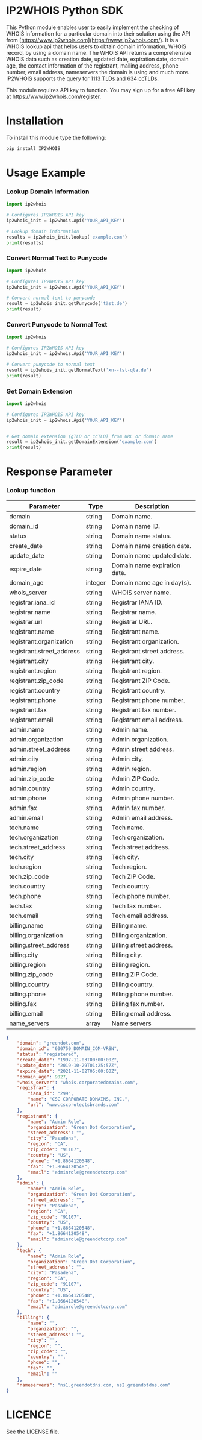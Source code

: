 # IP2WHOIS Python SDK
This Python module enables user to easily implement the checking of WHOIS information for a particular domain into their solution using the API from [https://www.ip2whois.com](https://www.ip2whois.com/). It is a WHOIS lookup api that helps users to obtain domain information, WHOIS record, by using a domain name. The WHOIS API returns a comprehensive WHOIS data such as creation date, updated date, expiration date, domain age, the contact information of the registrant, mailing address, phone number, email address, nameservers the domain is using and much more. IP2WHOIS supports the query for [1113 TLDs and 634 ccTLDs](https://www.ip2whois.com/tld-cctld-supported).

This module requires API key to function. You may sign up for a free API key at https://www.ip2whois.com/register.


# Installation
To install this module type the following:
```bash
pip install IP2WHOIS
```


# Usage Example

### Lookup Domain Information
```python
import ip2whois

# Configures IP2WHOIS API key
ip2whois_init = ip2whois.Api('YOUR_API_KEY')

# Lookup domain information
results = ip2whois_init.lookup('example.com')
print(results)
```

### Convert Normal Text to Punycode
```python
import ip2whois

# Configures IP2WHOIS API key
ip2whois_init = ip2whois.Api('YOUR_API_KEY')

# Convert normal text to punycode
result = ip2whois_init.getPunycode('täst.de')
print(result)
```

### Convert Punycode to Normal Text
```python
import ip2whois

# Configures IP2WHOIS API key
ip2whois_init = ip2whois.Api('YOUR_API_KEY')

# Convert punycode to normal text
result = ip2whois_init.getNormalText('xn--tst-qla.de')
print(result)
```

### Get Domain Extension

```python
import ip2whois

# Configures IP2WHOIS API key
ip2whois_init = ip2whois.Api('YOUR_API_KEY')


# Get domain extension (gTLD or ccTLD) from URL or domain name
result = ip2whois_init.getDomainExtension('example.com')
print(result)
```


# Response Parameter

### Lookup function
| Parameter | Type | Description |
|---|---|---|
|domain|string|Domain name.|
|domain_id|string|Domain name ID.|
|status|string|Domain name status.|
|create_date|string|Domain name creation date.|
|update_date|string|Domain name updated date.|
|expire_date|string|Domain name expiration date.|
|domain_age|integer|Domain name age in day(s).|
|whois_server|string|WHOIS server name.|
|registrar.iana_id|string|Registrar IANA ID.|
|registrar.name|string|Registrar name.|
|registrar.url|string|Registrar URL.|
|registrant.name|string|Registrant name.|
|registrant.organization|string|Registrant organization.|
|registrant.street_address|string|Registrant street address.|
|registrant.city|string|Registrant city.|
|registrant.region|string|Registrant region.|
|registrant.zip_code|string|Registrant ZIP Code.|
|registrant.country|string|Registrant country.|
|registrant.phone|string|Registrant phone number.|
|registrant.fax|string|Registrant fax number.|
|registrant.email|string|Registrant email address.|
|admin.name|string|Admin name.|
|admin.organization|string|Admin organization.|
|admin.street_address|string|Admin street address.|
|admin.city|string|Admin city.|
|admin.region|string|Admin region.|
|admin.zip_code|string|Admin ZIP Code.|
|admin.country|string|Admin country.|
|admin.phone|string|Admin phone number.|
|admin.fax|string|Admin fax number.|
|admin.email|string|Admin email address.|
|tech.name|string|Tech name.|
|tech.organization|string|Tech organization.|
|tech.street_address|string|Tech street address.|
|tech.city|string|Tech city.|
|tech.region|string|Tech region.|
|tech.zip_code|string|Tech ZIP Code.|
|tech.country|string|Tech country.|
|tech.phone|string|Tech phone number.|
|tech.fax|string|Tech fax number.|
|tech.email|string|Tech email address.|
|billing.name|string|Billing name.|
|billing.organization|string|Billing organization.|
|billing.street_address|string|Billing street address.|
|billing.city|string|Billing city.|
|billing.region|string|Billing region.|
|billing.zip_code|string|Billing ZIP Code.|
|billing.country|string|Billing country.|
|billing.phone|string|Billing phone number.|
|billing.fax|string|Billing fax number.|
|billing.email|string|Billing email address.|
|name_servers|array|Name servers|

```json
{
    "domain": "greendot.com",
    "domain_id": "600750_DOMAIN_COM-VRSN",
    "status": "registered",
    "create_date": "1997-11-03T00:00:00Z",
    "update_date": "2019-10-29T01:25:57Z",
    "expire_date": "2021-11-02T05:00:00Z",
    "domain_age": 9027,
    "whois_server": "whois.corporatedomains.com",
    "registrar": {
        "iana_id": "299",
        "name": "CSC CORPORATE DOMAINS, INC.",
        "url": "www.cscprotectsbrands.com"
    },
    "registrant": {
        "name": "Admin Role",
        "organization": "Green Dot Corporation",
        "street_address": "",
        "city": "Pasadena",
        "region": "CA",
        "zip_code": "91107",
        "country": "US",
        "phone": "+1.8664120548",
        "fax": "+1.8664120548",
        "email": "adminrole@greendotcorp.com"
    },
    "admin": {
        "name": "Admin Role",
        "organization": "Green Dot Corporation",
        "street_address": "",
        "city": "Pasadena",
        "region": "CA",
        "zip_code": "91107",
        "country": "US",
        "phone": "+1.8664120548",
        "fax": "+1.8664120548",
        "email": "adminrole@greendotcorp.com"
    },
    "tech": {
        "name": "Admin Role",
        "organization": "Green Dot Corporation",
        "street_address": "",
        "city": "Pasadena",
        "region": "CA",
        "zip_code": "91107",
        "country": "US",
        "phone": "+1.8664120548",
        "fax": "+1.8664120548",
        "email": "adminrole@greendotcorp.com"
    },
    "billing": {
        "name": "",
        "organization": "",
        "street_address": "",
        "city": "",
        "region": "",
        "zip_code": "",
        "country": "",
        "phone": "",
        "fax": "",
        "email": ""
    },
    "nameservers": "ns1.greendotdns.com, ns2.greendotdns.com"
}
```


# LICENCE
See the LICENSE file.
